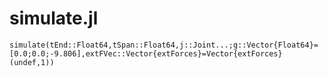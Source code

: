 # simulate.jl

```@docs
simulate(tEnd::Float64,tSpan::Float64,j::Joint...;g::Vector{Float64}=[0.0;0.0;-9.806],extFVec::Vector{extForces}=Vector{extForces}(undef,1))
```
